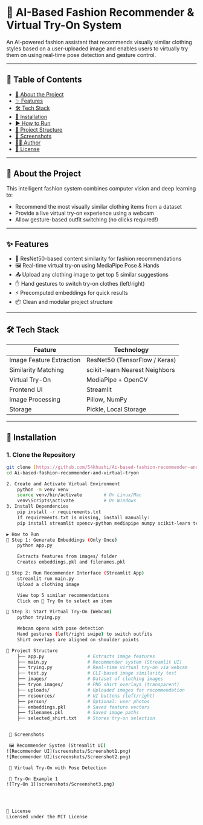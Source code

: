 
# 👗 AI-Based Fashion Recommender & Virtual Try-On System

An AI-powered fashion assistant that recommends visually similar clothing styles based on a user-uploaded image and enables users to virtually try them on using real-time pose detection and gesture control.

---

## 📌 Table of Contents

- [📖 About the Project](#about-the-project)  
- [✨ Features](#features)  
- [🛠 Tech Stack](#tech-stack)  
- [🚀 Installation](#installation)  
- [▶️ How to Run](#how-to-run)  
- [📁 Project Structure](#project-structure)  
- [📸 Screenshots](#screenshots)  
- [👩‍💻 Author](#author)  
- [📄 License](#license)

---

## 📖 About the Project

This intelligent fashion system combines computer vision and deep learning to:
- Recommend the most visually similar clothing items from a dataset
- Provide a live virtual try-on experience using a webcam
- Allow gesture-based outfit switching (no clicks required!)

---

## ✨ Features

- 🧠 ResNet50-based content similarity for fashion recommendations  
- 🖼 Real-time virtual try-on using MediaPipe Pose & Hands  
- 📤 Upload any clothing image to get top 5 similar suggestions  
- ✋ Hand gestures to switch try-on clothes (left/right)  
- ⚡ Precomputed embeddings for quick results  
- 📦 Clean and modular project structure  

---

## 🛠 Tech Stack

| Feature                  | Technology                        |
|--------------------------|------------------------------------|
| Image Feature Extraction | ResNet50 (TensorFlow / Keras)     |
| Similarity Matching      | scikit-learn Nearest Neighbors     |
| Virtual Try-On           | MediaPipe + OpenCV                 |
| Frontend UI              | Streamlit                          |
| Image Processing         | Pillow, NumPy                      |
| Storage                  | Pickle, Local Storage              |

---

## 🚀 Installation

### 1. Clone the Repository

```bash
git clone [https://github.com/54khushi/Ai-based-fashion-recommender-and-virtual-tryon]
cd Ai-based-fashion-recommender-and-virtual-tryon

2. Create and Activate Virtual Environment
    python -m venv venv
    source venv/bin/activate        # On Linux/Mac
    venv\Scripts\activate           # On Windows
3. Install Dependencies
    pip install -r requirements.txt
    If requirements.txt is missing, install manually:
    pip install streamlit opencv-python mediapipe numpy scikit-learn tensorflow pillow tqdm

▶️ How to Run
🔹 Step 1: Generate Embeddings (Only Once)
    python app.py

    Extracts features from images/ folder
    Creates embeddings.pkl and filenames.pkl

🔹 Step 2: Run Recommender Interface (Streamlit App)
    streamlit run main.py
    Upload a clothing image

    View top 5 similar recommendations
    Click on 👚 Try On to select an item

🔹 Step 3: Start Virtual Try-On (Webcam)
    python trying.py

    Webcam opens with pose detection
    Hand gestures (left/right swipe) to switch outfits
    Shirt overlays are aligned on shoulder points   

📁 Project Structure
    ├── app.py                # Extracts image features
    ├── main.py               # Recommender system (Streamlit UI)
    ├── trying.py             # Real-time virtual try-on via webcam
    ├── test.py               # CLI-based image similarity test
    ├── images/               # Dataset of clothing images
    ├── tryon_images/         # PNG shirt overlays (transparent)
    ├── uploads/              # Uploaded images for recommendation
    ├── resources/            # UI buttons (left/right)
    ├── person/               # Optional: user photos
    ├── embeddings.pkl        # Saved feature vectors
    ├── filenames.pkl         # Saved image paths
    ├── selected_shirt.txt    # Stores try-on selection


 📸 Screenshots

 🖼️ Recommender System (Streamlit UI)
![Recommender UI](screenshots/Screenshot1.png)
![Recommender UI](screenshots/Screenshot2.png)

 👚 Virtual Try-On with Pose Detection

 📸 Try-On Example 1
![Try-On 1](screenshots/Screenshot3.png)




📄 License
Licensed under the MIT License
